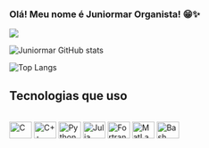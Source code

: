 ### Olá! Meu nome é Juniormar Organista! 😁✨

[![](https://img.shields.io/badge/Coursera-0056D2?style=for-the-badge&logo=Coursera&logoColor=white)]()

![Juniormar GitHub stats](https://github-readme-stats.vercel.app/api?username=juniormarorganista&show_icons=true&theme=dracula)

![Top Langs](https://github-readme-stats.vercel.app/api/top-langs/?username=juniormarorganista&layout=compact)

## Tecnologias que uso

<div style="display: inline_block"><br/>
  <img align="center" alt="C" height="30" width="40" src="https://cdn.jsdelivr.net/gh/devicons/devicon@latest/icons/c/c-original.svg" />
  <img align="center" alt="C++" height="30" width="40" src="https://cdn.jsdelivr.net/gh/devicons/devicon@latest/icons/cplusplus/cplusplus-original.svg" />
  <img align="center" alt="Python" height="30" width="40" src="https://cdn.jsdelivr.net/gh/devicons/devicon@latest/icons/python/python-original.svg" />
  <img align="center" alt="Julia" height="30" width="40" src="https://cdn.jsdelivr.net/gh/devicons/devicon@latest/icons/julia/julia-original-wordmark.svg" />
  <img align="center" alt="Fortran" height="30" width="40" src="https://cdn.jsdelivr.net/gh/devicons/devicon@latest/icons/fortran/fortran-original.svg" />
  <img align="center" alt="MatLab/Octave" height="30" width="40" src="https://cdn.jsdelivr.net/gh/devicons/devicon@latest/icons/matlab/matlab-original.svg" />
  <img align="center" alt="Bash" height="30" width="40" src="https://cdn.jsdelivr.net/gh/devicons/devicon@latest/icons/bash/bash-original.svg" />
</div>


<!--
**juniormarorganista/juniormarorganista** is a ✨ _special_ ✨ repository because its `README.md` (this file) appears on your GitHub profile.

Here are some ideas to get you started:

- 🔭 I’m currently working on ...
- 🌱 I’m currently learning ...
- 👯 I’m looking to collaborate on ...
- 🤔 I’m looking for help with ...
- 💬 Ask me about ...
- 📫 How to reach me: ...
- 😄 Pronouns: ...
- ⚡ Fun fact: ...
-->

